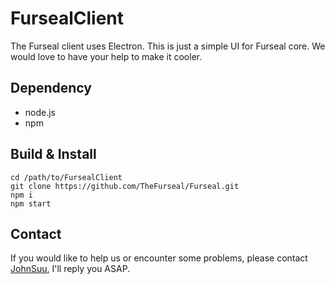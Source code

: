 # FursealClient
The Furseal client uses Electron.
This is just a simple UI for Furseal core. We would love to have your help to make it cooler.

## Dependency

* node.js
* npm

## Build & Install

```shell
cd /path/to/FursealClient
git clone https://github.com/TheFurseal/Furseal.git
npm i
npm start
```

## Contact

If you would like to help us or encounter some problems, please contact [JohnSuu](JohnSuu@cotnetwork.com), I'll reply you ASAP.
